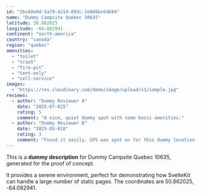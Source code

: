 ```yaml
---
id: "2bc68e0d-5a79-421d-893c-1e0d8bc64b84"
name: "Dummy Campsite Quebec 10635"
latitude: 50.862025
longitude: -64.082941
continent: "north-america"
country: "canada"
region: "quebec"
amenities:
  - "toilet"
  - "trash"
  - "fire-pit"
  - "tent-only"
  - "cell-service"
images:
  - "https://res.cloudinary.com/demo/image/upload/v1/sample.jpg"
reviews:
  - author: "Dummy Reviewer A"
    date: "2025-07-025"
    rating: 5
    comment: "A nice, quiet dummy spot with some basic amenities."
  - author: "Dummy Reviewer B"
    date: "2025-05-018"
    rating: 3
    comment: "Found it easily. GPS was spot on for this dummy location."
---
```


This is a **dummy description** for Dummy Campsite Quebec 10635, generated for the proof of concept.

It provides a serene environment, perfect for demonstrating how SvelteKit can handle a large number of static pages. The coordinates are 50.862025, -64.082941.
